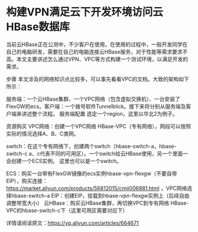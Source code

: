 # 构建VPN满足云下开发环境访问云HBase数据库

当前云HBase正在公测中，不少客户在使用，在使用的过程中，一般开发同学在自己的电脑研发，需要在自己的电脑连接云HBase服务，对于性能等需求要求不高。本文主要讲述怎么通过VPN、VPC等方式构建一个测试环境，以满足开发的需求。

步骤
本文涉及的网络知识点比较多，可以事先看看VPC的文档。大致的架构如下所示：

服务端：一个云HBase集群、一个VPC网络（包含虚拟交换机）、一台安装了FlexGW的ecs。客户端：一个拨号软件Tunnelblick。接下来将分别从服务端及客户端来讲述整个流程。
服务端配置
选定一个region，这里以华北2为例子。

资源购买
VPC网络：创建一个VPC网络 HBase-VPC（专有网络），网段可以按照实际的情况选择A、B、C类网。

switch：在这个专有网络下，创建两个switch（hbase-switch-a，hbase-switch-c a、c代表不同的可用区）。一个switch给云HBase使用，另一个里面一会创建一个ECS实例。 这里也可以是一个switch。

ECS：购买一台带有FlexGW镜像的ecs实例hbase-vpn-flexgw（不要自带EIP），购买连接：https://market.aliyun.com/products/56812015/cmjj006981.html ，VPC网络选择hbase-switch-a
EIP：创建EIP，挂载到hbase-vpn-flexgw实例上（后续自由调整带宽大小）
云HBase：购买云HBase集群，再切换VPC到专有网络 HBase-VPC的hbase-switch-c下（这里可用区需要对应下）

详情请阅读原文：https://yq.aliyun.com/articles/664671

